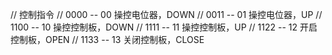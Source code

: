 // 控制指令
// 0000 -- 00 操控电位器，DOWN
// 0011 -- 01 操控电位器，UP
// 1100 -- 10 操控控制板，DOWN
// 1111 -- 11 操控控制板，UP
// 1122 -- 12 开启控制板，OPEN
// 1133 -- 13 关闭控制板，CLOSE

